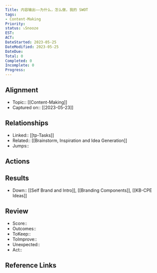 ```yaml
---
Title: 内容输出——为什么，怎么做，我的 SWOT
tags: 
- Content-Making
Priority: 
status: ⤵️Snooze
EST:
ACT:
DateStarted: 2023-05-25
DateModified: 2023-05-25
DateDue:
Total: 0
Completed: 0
Incomplete: 0
Progress: 
---
```

## Alignment
- Topic:: [[Content-Making]]
- Captured on:: [[2023-05-23]]
## Relationships
- Linked:: [[tp-Tasks]]
- Related:: [[Brainstorm, Inspiration and Idea Generation]]
- Jumps::
## Actions 
## Results 
- Down:: [[Self Brand and Intro]], [[Branding Components]], [[KB-CPE Ideas]]
## Review
- Score::
- Outcomes::
- ToKeep:: 
- ToImprove:: 
- Unexpected::  
- Act::

## Reference Links
